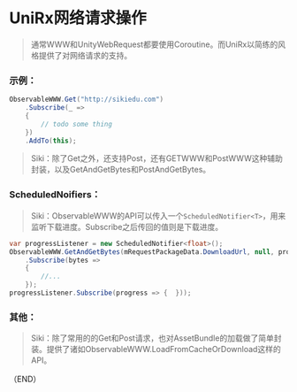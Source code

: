 # UniRx网络请求操作    

> 通常WWW和UnityWebRequest都要使用Coroutine。而UniRx以简练的风格提供了对网络请求的支持。    

### 示例：  

```C#  
ObservableWWW.Get("http://sikiedu.com")
    .Subscribe(_ =>
    {
        // todo some thing
    })
    .AddTo(this);
```  

> Siki：除了Get之外，还支持Post，还有GETWWW和PostWWW这种辅助封装，以及GetAndGetBytes和PostAndGetBytes。    


### ScheduledNoifiers：  

> Siki：ObservableWWW的API可以传入一个`ScheduledNotifier<T>`，用来监听下载进度。Subscribe之后传回的值则是下载进度。    

```C#  
var progressListener = new ScheduledNotifier<float>();
ObservableWWW.GetAndGetBytes(mRequestPackageData.DownloadUrl, null, progressListener)
    .Subscribe(bytes =>
    {
        //...
    });
progressListener.Subscribe(progress => {  }));
```  

### 其他：    

> Siki：除了常用的的Get和Post请求，也对AssetBundle的加载做了简单封装。提供了诸如ObservableWWW.LoadFromCacheOrDownload这样的API。    


（END）  